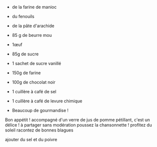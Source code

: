 
- de la farine de manioc

-  du fenouils
- de la pâte d'arachide
- 85 g de beurre mou
- 1œuf
- 85g de sucre
- 1 sachet de sucre vanillé
- 150g de farine
- 100g de chocolat noir
- 1 cuillère à café de sel
- 1 cuillère à café de levure chimique



- Beaucoup de gourmandise !

Bon appétit !
accompagné d'un verre de jus de pomme pétillant, c'est un délice !
à partager sans modération
poussez la chansonnette !
profitez du soleil
racontez de bonnes blagues

ajouter du sel et du poivre
